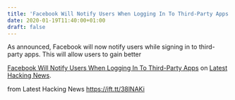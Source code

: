 ```yaml
---
title: 'Facebook Will Notify Users When Logging In To Third-Party Apps'
date: 2020-01-19T11:40:00+01:00
draft: false
---
```


As announced, Facebook will now notify users while signing in to third-party apps. This will allow users to gain better

[Facebook Will Notify Users When Logging In To Third-Party Apps](https://latesthackingnews.com/2020/01/19/facebook-will-notify-users-when-logging-in-to-third-party-apps/) on [Latest Hacking News](https://latesthackingnews.com).

  
  
from Latest Hacking News https://ift.tt/38lNAKi